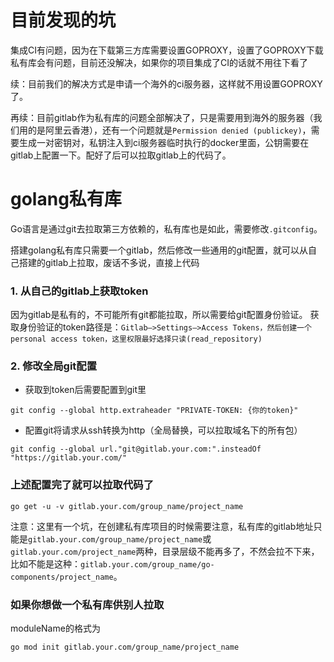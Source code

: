 # 目前发现的坑

集成CI有问题，因为在下载第三方库需要设置GOPROXY，设置了GOPROXY下载私有库会有问题，目前还没解决，如果你的项目集成了CI的话就不用往下看了

续：目前我们的解决方式是申请一个海外的ci服务器，这样就不用设置GOPROXY了。

再续：目前gitlab作为私有库的问题全部解决了，只是需要用到海外的服务器（我们用的是阿里云香港），还有一个问题就是`Permission denied (publickey)`，需要生成一对密钥对，私钥注入到ci服务器临时执行的docker里面，公钥需要在gitlab上配置一下。配好了后可以拉取gitlab上的代码了。

# golang私有库

Go语言是通过git去拉取第三方依赖的，私有库也是如此，需要修改`.gitconfig`。

搭建golang私有库只需要一个gitlab，然后修改一些通用的git配置，就可以从自己搭建的gitlab上拉取，废话不多说，直接上代码

### 1. 从自己的gitlab上获取token

因为gitlab是私有的，不可能所有git都能拉取，所以需要给git配置身份验证。
获取身份验证的token路径是：`Gitlab—>Settings—>Access Tokens，然后创建一个personal access token，这里权限最好选择只读(read_repository)`

### 2. 修改全局git配置
 - 获取到token后需要配置到git里

```
git config --global http.extraheader "PRIVATE-TOKEN: {你的token}"
```

 - 配置git将请求从ssh转换为http（全局替换，可以拉取域名下的所有包）

```
git config --global url."git@gitlab.your.com:".insteadOf "https://gitlab.your.com/"
```

### 上述配置完了就可以拉取代码了

```
go get -u -v gitlab.your.com/group_name/project_name
```

注意：这里有一个坑，在创建私有库项目的时候需要注意，私有库的gitlab地址只能是`gitlab.your.com/group_name/project_name`或`gitlab.your.com/project_name`两种，目录层级不能再多了，不然会拉不下来，比如不能是这种：`gitlab.your.com/group_name/go-components/project_name`。

### 如果你想做一个私有库供别人拉取

moduleName的格式为

```
go mod init gitlab.your.com/group_name/project_name
```